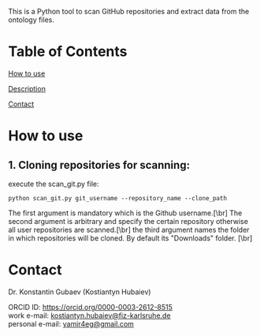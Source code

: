 This is a Python tool to scan GitHub repositories and extract data from the ontology files.

# Table of Contents  

[How to use](#Description)  

[Description](#Description)  

[Contact](#Contact)

# How to use
## 1. Cloning repositories for scanning:

execute the scan_git.py file:

```
python scan_git.py git_username --repository_name --clone_path
```

The first argument is mandatory which is the Github username.[\br]
The second argument is arbitrary and specify the certain repository otherwise all user repositories are scanned.[\br]
the third argument names the folder in which repositories will be cloned. By default its "Downloads" folder. [\br]

# Contact

Dr. Konstantin Gubaev (Kostiantyn Hubaiev)

ORCID ID: https://orcid.org/0000-0003-2612-8515</br>
work e-mail: kostiantyn.hubaiev@fiz-karlsruhe.de</br>
personal e-mail: yamir4eg@gmail.com</br>
